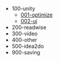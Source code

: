 - 100-unity
    - [001-optimize](100-unity/001-optimize.md)
    - [002-ui](100-unity/001-ui.md)
- 200-readwise
- 300-video
- 400-other
- 500-idea2do
- 900-saving